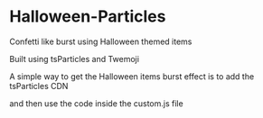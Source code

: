 # Halloween-Particles
Confetti like burst using Halloween themed items

Built using tsParticles and Twemoji

A simple way to get the Halloween items burst effect is to add the tsParticles CDN

and then use the code inside the custom.js file
